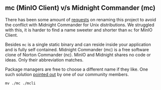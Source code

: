 ## mc (MinIO Client) v/s Midnight Commander (mc)

There has been some amount of [requests](https://gluster-oss/mc/issues?q=is%3Aissue+midnight+commander+is%3Aclosed) on renaming this project to avoid the conflict with Midnight Commander for Unix distributions. We struggled with this, it is harder to find a name sweeter and shorter than `mc` for MinIO Client.

Besides `mc` is a single static binary and can reside inside your application and is fully self contained. Midnight Commander (mc) is a free software clone of Norton Commander (nc). MinIO and Midnight shares no code or ideas. Only their abbreviation matches.

Package managers are free to choose a different name if they like. One such solution [pointed out](https://gluster-oss/mc/issues/873#issuecomment-267583013) by one of our community members.

```
mv ./mc ./mcli
```